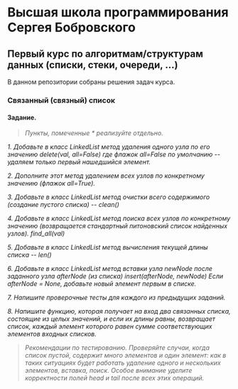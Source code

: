 # Высшая школа программирования Сергея Бобровского
##  Первый курс по алгоритмам/структурам данных (списки, стеки, очереди, ...)

В данном репозитории собраны решения задач курса.

### Связанный (связный) список

#### Задание.

>_Пункты, помеченные * реализуйте отдельно._

*1. Добавьте в класс LinkedList метод удаления одного узла по его значению
delete(val, all=False)
где флажок all=False по умолчанию -- удаляем только первый нашедшийся элемент.*

*2. Дополните этот метод удалением всех узлов по конкретному значению (флажок all=True).*

*3. Добавьте в класс LinkedList метод очистки всего содержимого (создание пустого списка) -- clean()*

*4. Добавьте в класс LinkedList метод поиска всех узлов по конкретному значению (возвращается стандартный питоновский список найденных узлов).
find_all(val)*

*5. Добавьте в класс LinkedList метод вычисления текущей длины списка -- len()*

*6. Добавьте в класс LinkedList метод вставки узла newNode после заданного узла afterNode (из списка)
insert(afterNode, newNode)
Если afterNode = None, добавьте новый элемент первым в списке.*

*7. Напишите проверочные тесты для каждого из предыдущих заданий.*

*8. Напишите функцию, которая получает на вход два связанных списка, состоящие из целых значений, и если их длины равны, возвращает список, каждый элемент которого равен сумме соответствующих элементов входных списков.*

>_Рекомендации по тестированию._
>_Проверяйте случаи, когда список пустой, содержит много элементов и один элемент: как в таких ситуациях будет работать удаление одного и нескольких элементов, вставка, поиск. Особое внимание уделите корректности полей head и tail после всех этих операций._
